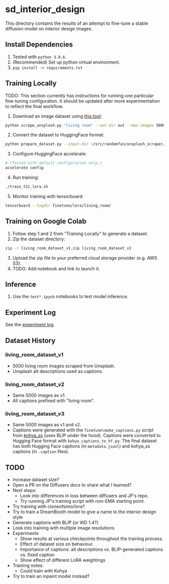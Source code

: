 # sd_interior_design

This directory contains the results of an attempt to fine-tune a stable diffusion model on interior design images.

## Install Dependencies

1. Tested with `python 3.8.6`.
2. (Recommended) Set up python virtual environment.
3. `pip install -r requirements.txt`

## Training Locally

TODO: This section currently has instructions for running one particular fine-tuning configuration. It should be updated after more experimentation to reflect the final workflow.

1. Download an image dataset using [this tool](../unsplash_scraper/):
```bash
python scrape_unsplash.py "living room" --out-dir out --max-images 5000
```
2. Convert the dataset to HuggingFace format:
```bash
python prepare_dataset.py --input-dir ~/src/randomfun/unsplash_scraper/out --output-dir ~/src/randomfun/sd_interior_design/living_room_dataset_v2 --caption-prefix="interior design, living room, "
```
3. Configure HuggingFace accelerate:
```bash
# (Tested with default configuration only.)
accelerate config
```
4. Run training:
```bash
./train_t2i_lora.sh
```
5. Monitor training with tensorboard:
```bash
tensorboard --logdir finetune/lora/living_room/
```

## Training on Google Colab

1. Follow step 1 and 2 from "Training Locally" to generate a dataset.
2. Zip the dataset directory:
```bash
zip -r living_room_dataset_v1.zip living_room_dataset_v1
```
3. Upload the zip file to your preferred cloud storage provider (e.g. AWS S3).
4. TODO: Add notebook and link to launch it.

## Inference

1. Use the `test*.ipynb` notebooks to test model inference.

## Experiment Log

See the [experiment log](/EXPERIMENT_LOG.md).

## Dataset History

### living_room_dataset_v1

- 5000 living room images scraped from Unsplash.
- Unsplash alt descriptions used as captions.

### living_room_dataset_v2

- Same 5000 images as v1.
- All captions prefixed with "living room".

### living_room_dataset_v3

- Same 5000 images as v1 and v2.
- Captions were generated with the `finetune\make_captions.py` script from [kohya_ss](https://github.com/bmaltais/kohya_ss) (uses BLIP under the hood). Captions were converted to Hugging Face format with `kohya_captions_to_hf.py`. The final dataset has both Hugging Face captions (in `metadata.jsonl`) and kohya_ss captions (in `.caption` files).

## TODO
- Increase dataset size?
- Open a PR on the Diffusers docs to share what I learned?
- Next steps:
  - Look into differences in loss between diffusers and JP's repo.
  - Try running JP's training script with non-EMA starting point.
- Try training with cloneofsimo/lora?
- Try to train a DreamBooth model to give a name to the interior design style
- Generate captions with BLIP (or WD 1.4?)
- Look into training with multiple image resolutions
- Experiments
	- Show results at various checkpoints throughout the training process.
	- Effect of dataset size on behaviour.
	- Importance of captions: alt descriptions vs. BLIP-generated captions vs. fixed caption
	- Show effect of different LoRA weightings
- Training notes:
	- Could train with Kohya
- Try to train an inpaint model instead?
